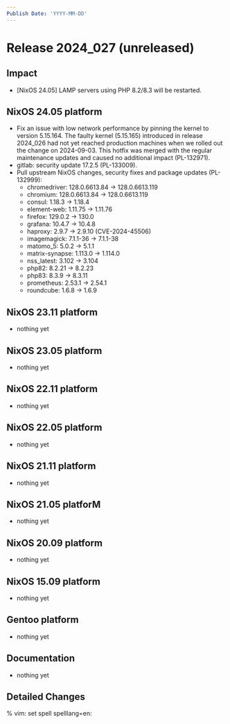 ```yaml
---
Publish Date: 'YYYY-MM-DD'
---
```


# Release 2024_027 (unreleased)

## Impact

- \[NixOS 24.05\] LAMP servers using PHP 8.2/8.3 will be restarted.


## NixOS 24.05 platform

- Fix an issue with low network performance by pinning the kernel to version
  5.15.164. The faulty kernel (5.15.165) introduced in release 2024_026 had
  not yet reached production machines when we rolled out the change on
  2024-09-03. This hotfix was merged with the regular maintenance updates and
  caused no additional impact (PL-132971).
- gitlab: security update 17.2.5 (PL-133009).
- Pull upstream NixOS changes, security fixes and package updates (PL-132999):
  - chromedriver: 128.0.6613.84 -> 128.0.6613.119
  - chromium: 128.0.6613.84 -> 128.0.6613.119
  - consul: 1.18.3 -> 1.18.4
  - element-web: 1.11.75 -> 1.11.76
  - firefox: 129.0.2 -> 130.0
  - grafana: 10.4.7 -> 10.4.8
  - haproxy: 2.9.7 -> 2.9.10 (CVE-2024-45506)
  - imagemagick: 7.1.1-36 -> 7.1.1-38
  - matomo_5: 5.0.2 -> 5.1.1
  - matrix-synapse: 1.113.0 -> 1.114.0
  - nss_latest: 3.102 -> 3.104
  - php82: 8.2.21 -> 8.2.23
  - php83: 8.3.9 -> 8.3.11
  - prometheus: 2.53.1 → 2.54.1
  - roundcube: 1.6.8 -> 1.6.9


## NixOS 23.11 platform

- nothing yet

## NixOS 23.05 platform

- nothing yet

## NixOS 22.11 platform

- nothing yet

## NixOS 22.05 platform

- nothing yet

## NixOS 21.11 platform

- nothing yet

## NixOS 21.05 platforM

- nothing yet

## NixOS 20.09 platform

- nothing yet

## NixOS 15.09 platform

- nothing yet

## Gentoo platform

- nothing yet

## Documentation

- nothing yet

## Detailed Changes

% vim: set spell spelllang=en:
